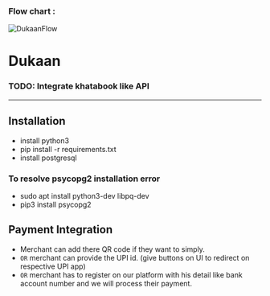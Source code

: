 ### Flow chart : 

![DukaanFlow](https://user-images.githubusercontent.com/56407566/137620074-45ccfae0-3edb-44d9-afcf-ec40c34f509a.png)

# Dukaan

### TODO: Integrate khatabook like API

<hr>

## Installation
- install python3
- pip install -r requirements.txt
- install postgresql
### To resolve psycopg2 installation error
- sudo apt install python3-dev libpq-dev
- pip3 install psycopg2


## Payment Integration
- Merchant can add there QR code if they want to simply.
- `OR` merchant can provide the UPI id. (give buttons on UI to redirect on respective UPI app)
- `OR` merchant has to register on our platform with his detail like bank account number and we will process their payment.
